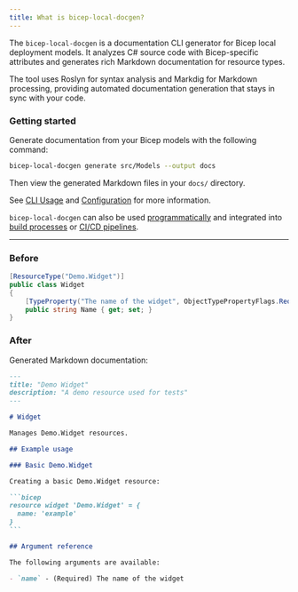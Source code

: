 ```yaml
---
title: What is bicep-local-docgen?
---
```


The `bicep-local-docgen` is a documentation CLI generator for Bicep local deployment models.
It analyzes C# source code with Bicep-specific attributes and generates rich
Markdown documentation for resource types.

The tool uses Roslyn for syntax analysis and Markdig for Markdown processing,
providing automated documentation generation that stays in sync with your code.

### Getting started

Generate documentation from your Bicep models with the following command:

```bash
bicep-local-docgen generate src/Models --output docs
```

Then view the generated Markdown files in your `docs/` directory.

See [CLI Usage][01] and [Configuration][02] for more information.

`bicep-local-docgen` can also be used [programmatically][03] and integrated into
[build processes][04] or [CI/CD pipelines][05].

---

### Before

```csharp
[ResourceType("Demo.Widget")]
public class Widget
{
    [TypeProperty("The name of the widget", ObjectTypePropertyFlags.Required)]
    public string Name { get; set; }
}
```

### After

Generated Markdown documentation:

````markdown
---
title: "Demo Widget"
description: "A demo resource used for tests"
---

# Widget

Manages Demo.Widget resources.

## Example usage

### Basic Demo.Widget

Creating a basic Demo.Widget resource:

```bicep
resource widget 'Demo.Widget' = {
  name: 'example'
}
```

## Argument reference

The following arguments are available:

- `name` - (Required) The name of the widget
````

<!-- Link reference definitions -->
[01]: cli.md
[02]: configuration.md
[03]: api.md
[04]: msbuild.md
[05]: continuous-integration.md
